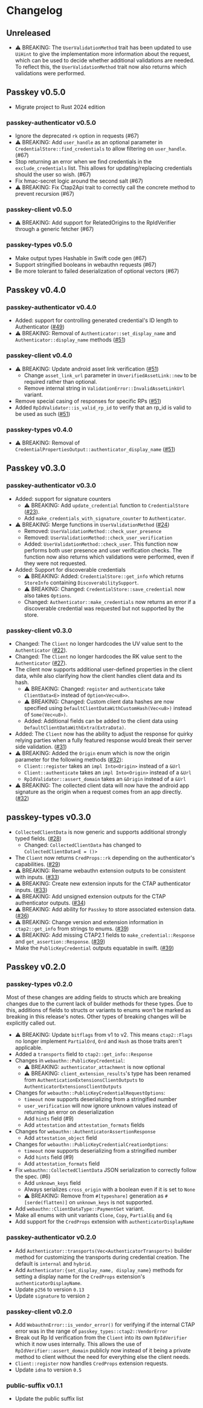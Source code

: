 # Changelog

## Unreleased

- ⚠ BREAKING: The `UserValidationMethod` trait has been updated to use `UiHint`
  to give the implementation more information about the request, which can be used
  to decide whether additional validations are needed. To reflect this, the
  `UserValidationMethod` trait now also returns which validations were performed.

## Passkey v0.5.0

- Migrate project to Rust 2024 edition

### passkey-authenticator v0.5.0

- Ignore the deprecated `rk` option in requests (#67)
- ⚠ BREAKING: Add `user_handle` as an optional parameter in `CredentialStore::find_credentials`
  to allow filtering on `user_handle`. (#67)
- Stop returning an error when we find credentials in the `exclude_credentials` list.
  This allows for updating/replacing credentials should the user so wish. (#67)
- Fix hmac-secret logic around the second salt (#67)
- ⚠ BREAKING: Fix Ctap2Api trait to correctly call the concrete method to prevent recursion (#67)


### passkey-client v0.5.0

- ⚠ BREAKING: Add support for RelatedOrigins to the RpIdVerifier through a generic fetcher (#67)

### passkey-types v0.5.0

- Make output types Hashable in Swift code gen (#67)
- Support stringified booleans in webauthn requests (#67)
- Be more tolerant to failed deserialization of optional vectors (#67)

## Passkey v0.4.0
### passkey-authenticator v0.4.0

- Added: support for controlling generated credential's ID length to Authenticator ([#49](https://github.com/1Password/passkey-rs/pull/49))
- ⚠ BREAKING: Removal of `Authenticator::set_display_name` and `Authenticator::display_name` methods ([#51](https://github.com/1Password/passkey-rs/pull/51))

### passkey-client v0.4.0
- ⚠ BREAKING: Update android asset link verification ([#51](https://github.com/1Password/passkey-rs/pull/51))
  - Change `asset_link_url` parameter in `UnverifiedAssetLink::new` to be required rather than optional.
  - Remove internal string in `ValidationError::InvalidAssetLinkUrl` variant.
- Remove special casing of responses for specific RPs ([#51](https://github.com/1Password/passkey-rs/pull/51))
- Added `RpIdValidator::is_valid_rp_id` to verify that an rp_id is valid to be used as such ([#51](https://github.com/1Password/passkey-rs/pull/51))

### passkey-types v0.4.0
- ⚠ BREAKING: Removal of `CredentialPropertiesOutput::authenticator_display_name` ([#51](https://github.com/1Password/passkey-rs/pull/51))


## Passkey v0.3.0
### passkey-authenticator v0.3.0

- Added: support for signature counters
	- ⚠ BREAKING: Add `update_credential` function to `CredentialStore` ([#23](https://github.com/1Password/passkey-rs/pull/23)).
	- Add `make_credentials_with_signature_counter` to `Authenticator`.
- ⚠ BREAKING: Merge functions in `UserValidationMethod` ([#24](https://github.com/1Password/passkey-rs/pull/24))
	- Removed: `UserValidationMethod::check_user_presence`
	- Removed: `UserValidationMethod::check_user_verification`
	- Added: `UserValidationMethod::check_user`. This function now performs both user presence and user verification checks.
		The function now also returns which validations were performed, even if they were not requested.
- Added: Support for discoverable credentials
	- ⚠ BREAKING: Added: `CredentialStore::get_info` which returns `StoreInfo` containing `DiscoverabilitySupport`.
	- ⚠ BREAKING: Changed: `CredentialStore::save_credential` now also takes `Options`.
	- Changed: `Authenticator::make_credentials` now returns an error if a discoverable credential was requested but not supported by the store.

### passkey-client v0.3.0

- Changed: The `Client` no longer hardcodes the UV value sent to the `Authenticator` ([#22](https://github.com/1Password/passkey-rs/pull/22)).
- Changed: The `Client` no longer hardcodes the RK value sent to the `Authenticator` ([#27](https://github.com/1Password/passkey-rs/pull/27)).
- The client now supports additional user-defined properties in the client data, while also clarifying how the client
handles client data and its hash.
	- ⚠ BREAKING: Changed: `register` and `authenticate` take `ClientData<E>` instead of `Option<Vec<u8>>`.
	- ⚠ BREAKING: Changed: Custom client data hashes are now specified using `DefaultClientDataWithCustomHash(Vec<u8>)` instead of
		`Some(Vec<u8>)`.
	- Added: Additional fields can be added to the client data using `DefaultClientDataWithExtra(ExtraData)`.
- Added: The `Client` now has the ability to adjust the response for quirky relying parties
	when a fully featured response would break their server side validation. ([#31](https://github.com/1Password/passkey-rs/pull/31))
- ⚠ BREAKING: Added the `Origin` enum which is now the origin parameter for the following methods ([#32](https://github.com/1Password/passkey-rs/pull/27)):
	- `Client::register` takes an `impl Into<Origin>` instead of a `&Url`
	- `Client::authenticate` takes an `impl Into<Origin>` instead of a `&Url`
	- `RpIdValidator::assert_domain` takes an `&Origin` instead of a `&Url`
- ⚠ BREAKING: The collected client data will now have the android app signature as the origin when a request comes from an app directly. ([#32](https://github.com/1Password/passkey-rs/pull/27))

## passkey-types v0.3.0

- `CollectedClientData` is now generic and supports additional strongly typed fields. ([#28](https://github.com/1Password/passkey-rs/pull/28))
	- Changed: `CollectedClientData` has changed to `CollectedClientData<E = ()>`
- The `Client` now returns `CredProps::rk` depending on the authenticator's capabilities. ([#29](https://github.com/1Password/passkey-rs/pull/29))
- ⚠ BREAKING: Rename webauthn extension outputs to be consistent with inputs. ([#33](https://github.com/1Password/passkey-rs/pull/33))
- ⚠ BREAKING: Create new extension inputs for the CTAP authenticator inputs. ([#33](https://github.com/1Password/passkey-rs/pull/33))
- ⚠ BREAKING: Add unsigned extension outputs for the CTAP authenticator outputs. ([#34](https://github.com/1Password/passkey-rs/pull/33))
- ⚠ BREAKING: Add ability for `Passkey` to store associated extension data. ([#36](https://github.com/1Password/passkey-rs/pull/36))
- ⚠ BREAKING: Change version and extension information in `ctap2::get_info` from strings to enums. ([#39](https://github.com/1Password/passkey-rs/pull/39))
- ⚠ BREAKING: Add missing CTAP2.1 fields to `make_credential::Response` and `get_assertion::Response`. ([#39](https://github.com/1Password/passkey-rs/pull/39))
- Make the `PublicKeyCredential` outputs equatable in swift. ([#39](https://github.com/1Password/passkey-rs/pull/39))

## Passkey v0.2.0
### passkey-types v0.2.0

Most of these changes are adding fields to structs which are breaking changes due to the current lack of builder methods for these types. Due to this, additions of fields to structs or variants to enums won't be marked as breaking in this release's notes. Other types of breaking changes will be explicitly called out.

- ⚠ BREAKING: Update `bitflags` from v1 to v2. This means `ctap2::Flags` no longer implement `PartialOrd`, `Ord` and `Hash` as those traits aren't applicable.
- Added a `transports` field to `ctap2::get_info::Response`
- Changes in `webauthn::PublicKeyCredential`:
	- ⚠ BREAKING: `authenticator_attachment` is now optional
	- ⚠ BREAKING: `client_extension_results`'s type has been renamed from `AuthenticationExtensionsClientOutputs` to `AuthenticatorExtensionsClientOutputs`
- Changes for `webauthn::PublicKeyCredentialRequestOptions`:
	- `timeout` now supports deserializing from a stringified number
	- `user_verification` will now ignore unknown values instead of returning an error on deserialization
	- Add `hints` field (#9)
	- Add `attestation` and `attestation_formats` fields
- Changes for `webauthn::AuthenticatorAssertionResponse`
	- Add `attestation_object` field
- Changes for `webauthn::PublicKeyCredentialCreationOptions`:
	- `timeout` now supports deserializing from a stringified number
	- Add `hints` field (#9)
	- Add `attestation_formats` field
- Fix `webauthn::CollectedClientData` JSON serialization to correctly follow the spec. (#6)
	- Add `unknown_keys` field
	- Always serializes `cross_origin` with a boolean even if it is set to `None`
	- ⚠ BREAKING: Remove from `#[typeshare]` generation as `#[serde(flatten)]` on `unknown_keys` is not supported.
- Add `webauthn::ClientDataType::PaymentGet` variant.
- Make all enums with unit variants `Clone`, `Copy`, `PartialEq` and `Eq`
- Add support for the `CredProps` extension with `authenticatorDisplayName`

### passkey-authenticator v0.2.0

- Add `Authenticator::transports(Vec<AuthenticatorTransport>)` builder method for customizing the transports during credential creation. The default is `internal` and `hybrid`.
- Add `Authenticator:{set_display_name, display_name}` methods for setting a display name for the `CredProps` extension's `authenticatorDisplayName`.
- Update `p256` to version `0.13`
- Update `signature` to version `2`

### passkey-client v0.2.0

- Add `WebauthnError::is_vendor_error()` for verifying if the internal CTAP error was in the range of `passkey_types::ctap2::VendorError`
- Break out Rp Id verification from the `Client` into its own `RpIdVerifier` which it now uses internally. This allows the use of `RpIdVerifier::assert_domain` publicly now instead of it being a private method to client without the need for everything else the client needs.
- `Client::register` now handles `CredProps` extension requests.
- Update `idna` to version `0.5`

### public-suffix v0.1.1

- Update the public suffix list
